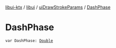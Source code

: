 [libui-ktx](../../index.md) / [libui](../index.md) / [uiDrawStrokeParams](index.md) / [DashPhase](./-dash-phase.md)

# DashPhase

`var DashPhase: `[`Double`](https://kotlinlang.org/api/latest/jvm/stdlib/kotlin/-double/index.html)